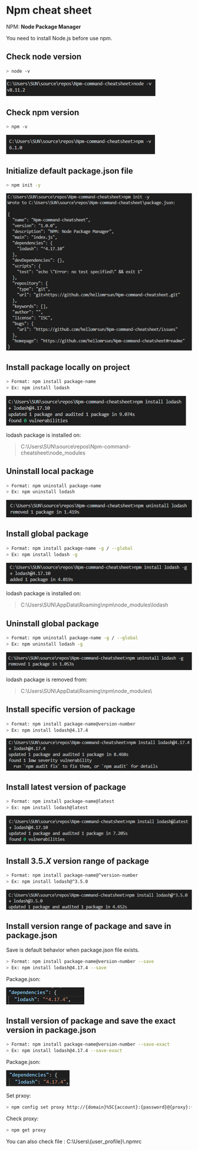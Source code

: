 # Npm cheat sheet

NPM: **Node Package Manager**

You need to install Node.js before use npm.

## Check node version

````bash
> node -v
````

![1](./Resources/NPM/node-v.PNG)

## Check npm version

````bash
> npm -v
````

![1](./Resources/NPM/npm-v.PNG)

## Initialize default package.json file

````bash
> npm init -y
````

![1](./Resources/NPM/npm-init.PNG)

## Install package locally on project

````bash
> Format: npm install package-name
> Ex: npm install lodash
````

![1](./Resources/NPM/npm-install-lodash.PNG)

lodash package is installed on:

> C:\Users\SUN\source\repos\Npm-command-cheatsheet\node_modules

## Uninstall local package

````bash
> Format: npm uninstall package-name
> Ex: npm uninstall lodash
````

![1](./Resources/NPM/npm-uninstall-lodash.PNG)

## Install global package

````bash
> Format: npm install package-name -g / --global
> Ex: npm install lodash -g
````

![1](./Resources/NPM/npm-install-lodash-global.PNG)

lodash package is installed on:

> C:\Users\SUN\AppData\Roaming\npm\node_modules\lodash

## Uninstall global package

````bash
> Format: npm uninstall package-name -g / --global
> Ex: npm uninstall lodash -g
````

![1](./Resources/NPM/npm-uninstall-lodash-global.PNG)

lodash package is removed from:

> C:\Users\SUN\AppData\Roaming\npm\node_modules\

## Install specific version of package

````bash
> Format: npm install package-name@version-number
> Ex: npm install lodash@4.17.4
````

![1](./Resources/NPM/npm-install-lodash-specific.PNG)

## Install latest version of package

````bash
> Format: npm install package-name@latest
> Ex: npm install lodash@latest
````

![1](./Resources/NPM/npm-install-lodash-latest.PNG)

## Install 3.5.*X* version range of package

````bash
> Format: npm install package-name@^version-number
> Ex: npm install lodash@^3.5.0
````

![1](./Resources/NPM/npm-install-lodash-latest-version-titled.PNG)

## Install version range of package and save in package.json

Save is default behavior when package.json file exists.

````bash
> Format: npm install package-name@version-number --save
> Ex: npm install lodash@4.17.4 --save
````

Package.json:

![1](./Resources/NPM/npm-install-lodash-specific-dependencies.PNG)

## Install version  of package and save the exact version in package.json

````bash
> Format: npm install package-name@version-number --save-exact
> Ex: npm install lodash@4.17.4 --save-exact
````

Package.json:

![1](./Resources/NPM/npm-install-lodash-specific-dependencies-save-exact.PNG)


Set prxoy:

````bash
> npm config set proxy http://{domain}%5C{account}:{password}@{proxy}:{port}
````

Check proxy:

````bash
> npm get proxy
````

You can also check file : C:\Users\\{user_profile}\\.npmrc
